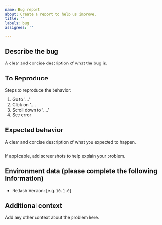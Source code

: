 ```yaml
---
name: Bug report
about: Create a report to help us improve.
title: ''
labels: bug
assignees: ''

---
```


## Describe the bug
A clear and concise description of what the bug is.

## To Reproduce

Steps to reproduce the behavior:

1. Go to '...'
2. Click on '....'
3. Scroll down to '....'
4. See error

## Expected behavior

A clear and concise description of what you expected to happen.

## 

If applicable, add screenshots to help explain your problem.

## Environment data (please complete the following information)
 - Redash Version: [e.g. `10.1.0`]

## Additional context

Add any other context about the problem here.
